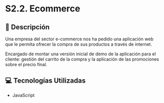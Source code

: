 # S2.2. Ecommerce

## 📄 Descripción

Una empresa del sector e-commerce nos ha pedido una aplicación web que le permita ofrecer la compra de sus productos a través de internet.

Encargado de montar una versión inicial de demo de la aplicación para el cliente: gestión del carrito de la compra y la aplicación de las promociones sobre el precio final.



## 💻 Tecnologías Utilizadas

- JavaScript
